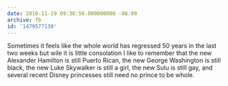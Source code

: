 ```yaml
---
date: 2016-11-19 09:38:50.000000000 -08:00
archive: fb
id: '1479577130'
---
```


Sometimes it feels like the whole world has regressed 50 years in the last two weeks but wile it is little consolation I like to remember that the new Alexander Hamilton is still Puerto Rican, the new George Washington is still black, the new Luke Skywalker is still a girl, the new Sulu is still gay, and several recent Disney princesses still need no prince to be whole.
